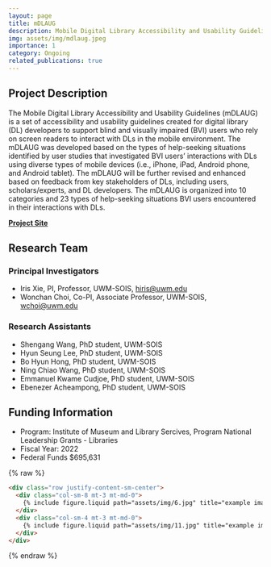 ```yaml
---
layout: page
title: mDLAUG
description: Mobile Digital Library Accessibility and Usability Guidelines
img: assets/img/mdlaug.jpeg
importance: 1
category: Ongoing
related_publications: true
---
```


<h2>Project Description</h2>
The Mobile Digital Library Accessibility and Usability Guidelines (mDLAUG) is a set of accessibility and usability guidelines created for digital library (DL) developers to support blind and visually impaired (BVI) users who rely on screen readers to interact with DLs in the mobile environment. The mDLAUG was developed based on the types of help-seeking situations identified by user studies that investigated BVI users’ interactions with DLs using diverse types of mobile devices (i.e., iPhone, iPad, Android phone, and Android tablet). The mDLAUG will be further revised and enhanced based on feedback from key stakeholders of DLs, including users, scholars/experts, and DL developers. The mDLAUG is organized into 10 categories and 23 types of help-seeking situations BVI users encountered in their interactions with DLs.

<b><a href="https://sites.uwm.edu/mdlaug/home/">Project Site</a></b>

<h2>Research Team</h2>
<h3>Principal Investigators</h3>

- Iris Xie, PI, Professor, UWM-SOIS, hiris@uwm.edu
- Wonchan Choi, Co-PI, Associate Professor, UWM-SOIS, wchoi@uwm.edu

<h3>Research Assistants</h3>

- Shengang Wang, PhD student, UWM-SOIS
- Hyun Seung Lee, PhD student, UWM-SOIS
- Bo Hyun Hong, PhD student, UWM-SOIS
- Ning Chiao Wang, PhD student, UWM-SOIS
- Emmanuel Kwame Cudjoe, PhD student, UWM-SOIS
- Ebenezer Acheampong, PhD student, UWM-SOIS

<h2>Funding Information</h2>

- Program: Institute of Museum and Library Sercives, Program National Leadership Grants - Libraries 
- Fiscal Year: 2022
- Federal Funds $695,631




{% raw %}

```html
<div class="row justify-content-sm-center">
  <div class="col-sm-8 mt-3 mt-md-0">
    {% include figure.liquid path="assets/img/6.jpg" title="example image" class="img-fluid rounded z-depth-1" %}
  </div>
  <div class="col-sm-4 mt-3 mt-md-0">
    {% include figure.liquid path="assets/img/11.jpg" title="example image" class="img-fluid rounded z-depth-1" %}
  </div>
</div>
```

{% endraw %}
